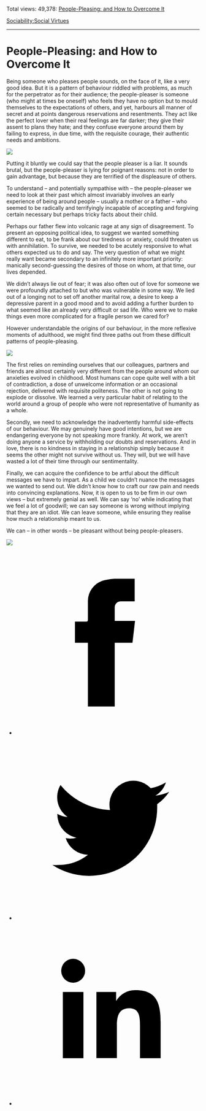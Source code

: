 Total views: 49,378: [People-Pleasing: and How to Overcome It](https://www.theschooloflife.com/thebookoflife/people-pleasing-and-how-to-overcome-it/)

[Sociability:](https://www.theschooloflife.com/thebookoflife/category/sociability/)[Social Virtues](https://www.theschooloflife.com/thebookoflife/category/sociability/social-virtues/)

* * *

# People-Pleasing: and How to Overcome It
<style>
						.alignnone {
  display: block;
  margin-left: auto;
  margin-right: auto;
  align: center:
}

.addtoany_share_save_container {
display:none;
}

.wp-block-image {
		display: block;
  margin-left: auto;
  margin-right: auto;
  width: 50%;
}

.aligncenter {
display: block;
  margin-left: auto;
  margin-right: auto;
  align: center:
}

@media only screen and (max-width: 500px) {
  .wp-block-image {
		display: block;
  margin-left: auto;
  margin-right: auto;
  width: 100%;
} }

h1 {max-width: 600px !important;
}
.s18-single-post .content-area .site-main article .post-cat-header-display + .old-wrapper p {
    font-size: 1.200em
}
						</style>

Being someone who pleases people sounds, on the face of it, like a very good idea. But it is a pattern of behaviour riddled with problems, as much for the perpetrator as for their audience; the people-pleaser is someone (who might at times be oneself) who feels they have no option but to mould themselves to the expectations of others, and yet, harbours all manner of secret and at points dangerous reservations and resentments. They act like the perfect lover when their real feelings are far darker; they give their assent to plans they hate; and they confuse everyone around them by failing to express, in due time, with the requisite courage, their authentic needs and ambitions.

![](https://news.artnet.com/app/news-upload/2017/11/16_368-1024x812.jpg)

Putting it bluntly we could say that the people pleaser is a liar. It sounds brutal, but the people-pleaser is lying for poignant reasons: not in order to gain advantage, but because they are terrified of the displeasure of others.

To understand – and potentially sympathise with – the people-pleaser we need to look at their past which almost invariably involves an early experience of being around people – usually a mother or a father – who seemed to be radically and terrifyingly incapable of accepting and forgiving certain necessary but perhaps tricky facts about their child.

Perhaps our father flew into volcanic rage at any sign of disagreement. To present an opposing political idea, to suggest we wanted something different to eat, to be frank about our tiredness or anxiety, could threaten us with annihilation. To survive, we needed to be acutely responsive to what others expected us to do and say. The very question of what we might really want became secondary to an infinitely more important priority: manically second-guessing the desires of those on whom, at that time, our lives depended.

We didn’t always lie out of fear; it was also often out of love for someone we were profoundly attached to but who was vulnerable in some way. We lied out of a longing not to set off another marital row, a desire to keep a depressive parent in a good mood and to avoid adding a further burden to what seemed like an already very difficult or sad life. Who were we to make things even more complicated for a fragile person we cared for?

However understandable the origins of our behaviour, in the more reflexive moments of adulthood, we might find three paths out from these difficult patterns of people-pleasing.

![](https://s3.amazonaws.com/files.collageplatform.com.prod/image_cache/1010x580_fit/5576fee507a72c0678771e53/feb53e9daadda6a7e3bb74699d670960.jpeg)

The first relies on reminding ourselves that our colleagues, partners and friends are almost certainly very different from the people around whom our anxieties evolved in childhood. Most humans can cope quite well with a bit of contradiction, a dose of unwelcome information or an occasional rejection, delivered with requisite politeness. The other is not going to explode or dissolve. We learned a very particular habit of relating to the world around a group of people who were not representative of humanity as a whole.

Secondly, we need to acknowledge the inadvertently harmful side-effects of our behaviour. We may genuinely have good intentions, but we are endangering everyone by not speaking more frankly. At work, we aren’t doing anyone a service by withholding our doubts and reservations. And in love, there is no kindness in staying in a relationship simply because it seems the other might not survive without us. They will, but we will have wasted a lot of their time through our sentimentality.

Finally, we can acquire the confidence to be artful about the difficult messages we have to impart. As a child we couldn’t nuance the messages we wanted to send out. We didn’t know how to craft our raw pain and needs into convincing explanations. Now, it is open to us to be firm in our own views – but extremely genial as well. We can say ‘no’ while indicating that we feel a lot of goodwill; we can say someone is wrong without implying that they are an idiot. We can leave someone, while ensuring they realise how much a relationship meant to us.

We can – in other words – be pleasant without being people-pleasers.

[![](https://img.youtube.com/vi/8hYTPl7MkiA/0.jpg)](https://www.youtube.com/embed/8hYTPl7MkiA '')
<style>
    .iframe-class { display: block !important; }
</style>

- [<svg xmlns="http://www.w3.org/2000/svg" viewbox="0 0 26 26"><title>Facebook</title>
                    <g>
                        <path d="M8.38,10H9.92c.2,0,.29,0,.29-.28,0-.82,0-1.64,0-2.46a3.05,3.05,0,0,1,2.57-3.15A7.22,7.22,0,0,1,14,3.95c.86,0,1.71,0,2.57,0h.25v3.2h-2A.85.85,0,0,0,14,8c0,.62,0,1.24,0,1.91h2.87L16.51,13H14v9H10.21V13H8.38Z"></path>
                    </g>
                </svg>](http://www.facebook.com/sharer/sharer.php?u=https://www.theschooloflife.com/thebookoflife/people-pleasing-and-how-to-overcome-it/)
- [<svg xmlns="http://www.w3.org/2000/svg" viewbox="0 0 26 26"><title>Twitter</title>
                    <path d="M21.69,7.9a6.75,6.75,0,0,1-1.94.53,3.39,3.39,0,0,0,1.48-1.87,6.76,6.76,0,0,1-2.14.82,3.38,3.38,0,0,0-5.75,3.08,9.59,9.59,0,0,1-7-3.53,3.38,3.38,0,0,0,1,4.51A3.36,3.36,0,0,1,5.89,11v0A3.38,3.38,0,0,0,8.6,14.37a3.39,3.39,0,0,1-1.53.06,3.38,3.38,0,0,0,3.15,2.35A6.78,6.78,0,0,1,6,18.22a6.87,6.87,0,0,1-.81,0A9.6,9.6,0,0,0,20,10.08q0-.22,0-.44A6.86,6.86,0,0,0,21.69,7.9Z"></path>
                </svg>](http://twitter.com/share?url=https://www.theschooloflife.com/thebookoflife/people-pleasing-and-how-to-overcome-it/&text=&via=theschooloflife)
- [<svg xmlns="http://www.w3.org/2000/svg" viewbox="0 0 26 26"><title>LinkedIn</title>
<path class="cls-2" d="M6.67,10H9.58v9.36H6.67ZM8.13,5.32A1.69,1.69,0,1,1,6.44,7,1.69,1.69,0,0,1,8.13,5.32"></path><path class="cls-2" d="M11.41,10H14.2v1.28h0A3.06,3.06,0,0,1,17,9.75c2.95,0,3.49,1.94,3.49,4.46v5.14H17.57V14.79c0-1.09,0-2.48-1.51-2.48s-1.75,1.18-1.75,2.4v4.63H11.41Z"></path></svg>](https://www.linkedin.com/shareArticle?mini=true&url=https://www.theschooloflife.com/thebookoflife/people-pleasing-and-how-to-overcome-it/)
